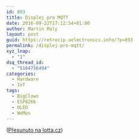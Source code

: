 ```yaml
---
id: 893
title: Displej pro MQTT
date: 2016-09-22T17:12:54+01:00
author: Martin Maly
layout: post
guid: https://retrocip.uelectronics.info/?p=893
permalink: /displej-pro-mqtt/
xyz_lnap:
  - "1"
dsq_thread_id:
  - "5164756494"
categories:
  - Hardware
  - IoT
tags:
  - BigClown
  - ESP8266
  - OLED
  - WeMos
---
```

([Přesunuto na Iotta.cz](https://iotta.cz/displej-pro-mqtt/))
